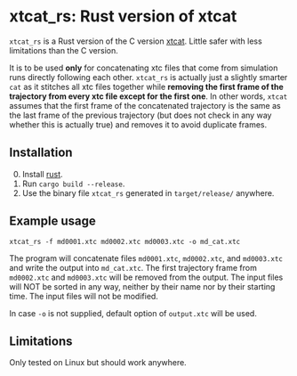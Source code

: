 # xtcat_rs: Rust version of xtcat

`xtcat_rs` is a Rust version of the C version [xtcat](https://github.com/Ladme/xtcat). Little safer with less limitations than the C version.

It is to be used **only** for concatenating xtc files that come from simulation runs directly following each other. `xtcat_rs` is actually just a slightly smarter `cat` as it stitches all xtc files together while **removing the first frame of the trajectory from every xtc file except for the first one**. In other words, `xtcat` assumes that the first frame of the concatenated trajectory is the same as the last frame of the previous trajectory (but does not check in any way whether this is actually true) and removes it to avoid duplicate frames.

## Installation

0) Install [rust](https://www.rust-lang.org/tools/install).
1) Run `cargo build --release`.
2) Use the binary file `xtcat_rs` generated in `target/release/` anywhere.


## Example usage

```
xtcat_rs -f md0001.xtc md0002.xtc md0003.xtc -o md_cat.xtc
```

The program will concatenate files `md0001.xtc`, `md0002.xtc`, and `md0003.xtc` and write the output into `md_cat.xtc`. The first trajectory frame from `md0002.xtc` and `md0003.xtc` will be removed from the output. The input files will NOT be sorted in any way, neither by their name nor by their starting time. The input files will not be modified.

In case `-o` is not supplied, default option of `output.xtc` will be used.

## Limitations

Only tested on Linux but should work anywhere.